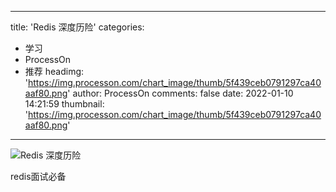 
---
title: 'Redis 深度历险'
categories: 
 - 学习
 - ProcessOn
 - 推荐
headimg: 'https://img.processon.com/chart_image/thumb/5f439ceb0791297ca40aaf80.png'
author: ProcessOn
comments: false
date: 2022-01-10 14:21:59
thumbnail: 'https://img.processon.com/chart_image/thumb/5f439ceb0791297ca40aaf80.png'
---

<div>   
<img class="thumb" alt="Redis 深度历险" src="https://img.processon.com/chart_image/thumb/5f439ceb0791297ca40aaf80.png" referrerpolicy="no-referrer">
<p>redis面试必备</p>  
</div>
            